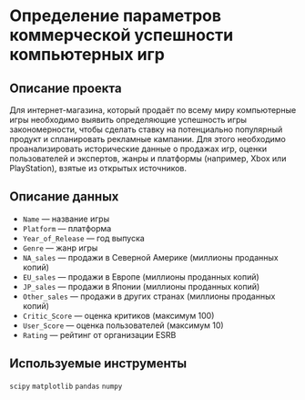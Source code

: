 # Определение параметров коммерческой успешности компьютерных игр
## Описание проекта
Для интернет-магазина, который продаёт по всему миру компьютерные игры необходимо выявить определяющие успешность игры закономерности, чтобы сделать ставку на потенциально популярный продукт и спланировать рекламные кампании. Для этого необходимо проанализировать исторические данные о продажах игр, оценки пользователей и экспертов, жанры и платформы (например, Xbox или PlayStation), взятые из открытых источников.

## Описание данных
- `Name` — название игры
- `Platform` — платформа
- `Year_of_Release` — год выпуска
- `Genre` — жанр игры
- `NA_sales` — продажи в Северной Америке (миллионы проданных копий)
- `EU_sales` — продажи в Европе (миллионы проданных копий)
- `JP_sales` — продажи в Японии (миллионы проданных копий)
- `Other_sales` — продажи в других странах (миллионы проданных копий)
- `Critic_Score` — оценка критиков (максимум 100)
- `User_Score` — оценка пользователей (максимум 10)
- `Rating` — рейтинг от организации ESRB

## Используемые инструменты
`scipy` `matplotlib` `pandas` `numpy`

